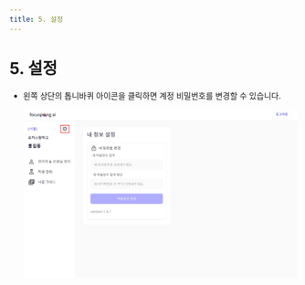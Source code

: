 ```yaml
---
title: 5. 설정
---
```


# 5. 설정

- 왼쪽 상단의 톱니바퀴 아이콘을 클릭하면 계정 비밀번호를 변경할 수 있습니다.

  ![](/img/manager_1-5.jpg)
